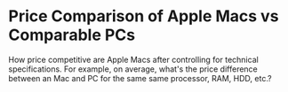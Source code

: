 # Price Comparison of Apple Macs vs Comparable PCs

How price competitive are Apple Macs after controlling for technical specifications. For example, on average, what's the price difference between an Mac and PC for the same same processor, RAM, HDD, etc.?